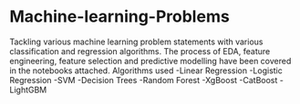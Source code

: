 # Machine-learning-Problems
Tackling various machine learning problem statements with various classification and regression algorithms. The process of EDA, feature engineering, feature selection and predictive modelling have been covered in the notebooks attached. Algorithms used
-Linear Regression
-Logistic Regression
-SVM
-Decision Trees
-Random Forest
-XgBoost
-CatBoost
-LightGBM

